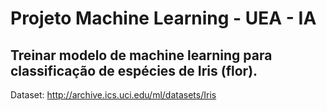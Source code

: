 # Projeto Machine Learning - UEA - IA

## Treinar modelo de machine learning para classificação de espécies de Iris (flor).

  Dataset: http://archive.ics.uci.edu/ml/datasets/Iris
